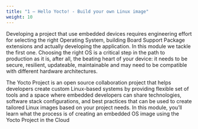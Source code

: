 ```yaml
---
title: "1 – Hello Yocto! - Build your own Linux image"
weight: 10
---
```

Developing a project that use embedded devices requires engineering effort for selecting the right Operating System, building Board Support Package extensions and actually developing the application. In this module we tackle the first one. Choosing the right OS is a critical step in the path to production as it is, after all, the beating heart of your device: it needs to be secure, resilient, updateable, maintainable and may need to be compatible with different hardware architectures. 

The Yocto Project is an open source collaboration project that helps developers create custom Linux-based systems by providing flexible set of tools and a space where embedded developers can share technologies, software stack configurations, and best practices that can be used to create tailored Linux images based on your project needs. In this module, you’ll learn what the process is of creating an embedded OS image using the Yocto Project in the Cloud